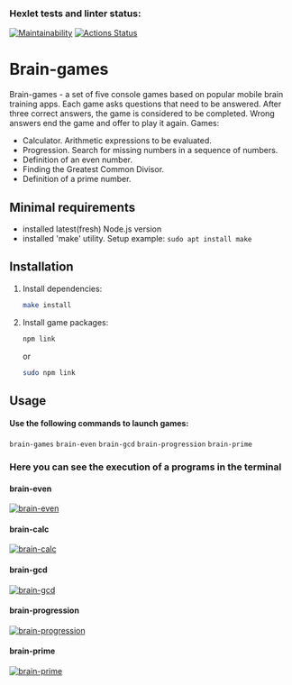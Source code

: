 ### Hexlet tests and linter status:

[![Maintainability](https://api.codeclimate.com/v1/badges/dfc50c2d88cd46d069c1/maintainability)](https://codeclimate.com/github/expant/frontend-project-44)
[![Actions Status](https://github.com/expant/frontend-project-44/workflows/hexlet-check/badge.svg)](https://github.com/expant/frontend-project-44/actions)

# Brain-games

Brain-games - a set of five console games based on popular mobile brain training apps. Each game asks questions that need to be answered. After three correct answers, the game is considered to be completed. Wrong answers end the game and offer to play it again. Games:

* Calculator. Arithmetic expressions to be evaluated.
* Progression. Search for missing numbers in a sequence of numbers.
* Definition of an even number.
* Finding the Greatest Common Divisor.
* Definition of a prime number.

## Minimal requirements

* installed latest(fresh) Node.js version
* installed 'make' utility. 
    Setup example:
    `sudo apt install make`

## Installation

1.  Install dependencies: 
    ```sh
    make install
    ```
1.  Install game packages: 
    ```sh
    npm link
    ``` 
    or 
    ```sh
    sudo npm link
    ```

## Usage

#### Use the following commands to launch games:
`brain-games` `brain-even` `brain-gcd` `brain-progression` `brain-prime`

### Here you can see the execution of a programs in the terminal


#### brain-even
[![brain-even](https://asciinema.org/a/gICEWsdfxkpr4yx5S71gT21Mk.svg)](https://asciinema.org/a/gICEWsdfxkpr4yx5S71gT21Mk)

#### brain-calc
[![brain-calc](https://asciinema.org/a/UJ4C9U51zqGFC45HSfs3dwvOO.svg)](https://asciinema.org/a/UJ4C9U51zqGFC45HSfs3dwvOO)

#### brain-gcd
[![brain-gcd](https://asciinema.org/a/IiMdTkjmVuo9RstVJNMStykPT.svg)](https://asciinema.org/a/IiMdTkjmVuo9RstVJNMStykPT)

#### brain-progression
[![brain-progression](https://asciinema.org/a/vcQk47ejOx5NiLwFgkwrBeq9F.svg)](https://asciinema.org/a/vcQk47ejOx5NiLwFgkwrBeq9F)

#### brain-prime
[![brain-prime](https://asciinema.org/a/5jfcRddoSc15vOVzw5toEUhaB.svg)](https://asciinema.org/a/5jfcRddoSc15vOVzw5toEUhaB)
